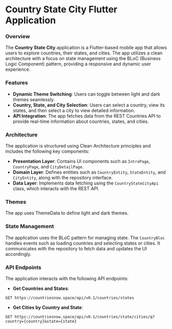 # Country State City Flutter Application

### Overview

The **Country State City** application is a Flutter-based mobile app that allows users to explore countries, their states, and cities. The app utilizes a clean architecture with a focus on state management using the BLoC (Business Logic Component) pattern, providing a responsive and dynamic user experience.

### Features

- **Dynamic Theme Switching**: Users can toggle between light and dark themes seamlessly.
- **Country, State, and City Selection**: Users can select a country, view its states, and then select a city to view detailed information.
- **API Integration**: The app fetches data from the REST Countries API to provide real-time information about countries, states, and cities.

### Architecture
The application is structured using Clean Architecture principles and includes the following key components:

- **Presentation Layer**: Contains UI components such as `IntroPage`, `CountryPage`, and `CityDetailPage`.
- **Domain Layer**: Defines entities such as `CountryEntity`, `StateEntity`, and `CityEntity`, along with the repository interface.
- **Data Layer**: Implements data fetching using the `CountryStateCityApi` class, which interacts with the REST API.

### Themes
The app uses ThemeData to define light and dark themes.

### State Management
The application uses the BLoC pattern for managing state. The `CountryBloc` handles events such as loading countries and selecting states or cities. It communicates with the repository to fetch data and updates the UI accordingly.

### API Endpoints
The application interacts with the following API endpoints:

- **Get Countries and States**:
  
```plaintext
GET https://countriesnow.space/api/v0.1/countries/states
```

- **Get Cities by Country and State**:

```plaintext
GET https://countriesnow.space/api/v0.1/countries/state/cities/q?country={country}&state={state}
```